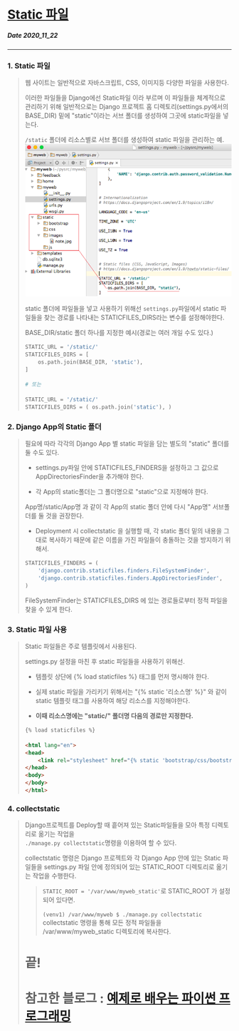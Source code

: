 # [Static 파일](http://pythonstudy.xyz/python/article/314-Static-%ED%8C%8C%EC%9D%BC)
##### Date 2020_11_22
---
### 1. Static 파일
> 웹 사이트는 일반적으로 자바스크립트, CSS, 이미지등 다양한 파일을 사용한다.
>
> 이러한 파일들을 Django에선 Static파일 이라 부르며 이 파일들을 체계적으로 관리하기 위해 일반적으로는 Django 프로젝트 홈 디렉토리(settings.py에서의 BASE_DIR) 밑에 "static"이라는 서브 폴더를 생성하여 그곳에 static파일을 넣는다.
>
> ```/static``` 폴더에 리소스별로 서브 폴더를 생성하여 static 파일을 관리하는 예. ![static-folder](./image/Django09/Django_09_1.png) 
> 
> static 폴더에 파일들을 넣고 사용하기 위해선 ```settings.py```파일에서 static 파일들을 찾는 경로를 나타내는 STATICFILES_DIRS라는 변수를 설정해야한다.
>
> BASE_DIR/static 폴더 하나를 지정한 예시(경로는 여러 개일 수도 있다.)
> ```Python
> STATIC_URL = '/static/'
> STATICFILES_DIRS = [
>     os.path.join(BASE_DIR, 'static'),
> ]
> 
> # 또는
> 
> STATIC_URL = '/static/'
> STATICFILES_DIRS = ( os.path.join('static'), )
> ```
>
### 2. Django App의 Static 폴더
> 필요에 따라 각각의 Django App 별 static 파일을 담는 별도의 "static" 폴더를 둘 수도 있다.
> - settings.py파일 안에 STATICFILES_FINDERS을 설정하고 그 값으로 AppDirectoriesFinder을 추가해야 한다.
>
> - 각 App의 static폴더는 그 폴더명으로 "static"으로 지정해야 한다.
>
> App명/static/App명 과 같이 각 App의 static 폴더 안에 다시 "App명" 서브폴더를 둘 것을 권장한다.
> - Deployment 시 collectstatic 을 실행할 때, 각 static 폴더 밑의 내용을 그대로 복사하기 때문에 같은 이름을 가진 파일들이 충돌하는 것을 방지하기 위해서.
>
> ```Python
> STATICFILES_FINDERS = (
>     'django.contrib.staticfiles.finders.FileSystemFinder',
>     'django.contrib.staticfiles.finders.AppDirectoriesFinder',
> )
> ```
> FileSystemFinder는 STATICFILES_DIRS 에 있는 경로들로부터 정적 파일을 찾을 수 있게 한다.
> 
### 3. Static 파일 사용
> Static 파일들은 주로 템플릿에서 사용된다.
>
> settings.py 설정을 마친 후 static 파일들을 사용하기 위해선.
> - 템플릿 상단에 {% load staticfiles %} 태그를 먼저 명시해야 한다.
>
> - 실제 static 파일을 가리키기 위해서는 "{% static '리소스명' %}" 와 같이 static 템플릿 태그를 사용하여 해당 리소스를 지정해야한다.
>
> - **이때 리소스명에는 "static/" 폴더명 다음의 경로만 지정한다.**
> 
> ```html
> {% load staticfiles %}
>
> <html lang="en">
> <head>
>     <link rel="stylesheet" href="{% static 'bootstrap/css/bootstrap.min.css' %}"> #중요.
> </head>
> <body>
> </body>
> </html>
> ```
>
### 4. collectstatic
> Django프로젝트를 Deploy할 때 흩어져 있는 Static파일들을 모아 특정 디렉토리로 옮기는 작업을<br>
> ```./manage.py collectstatic```명령을 이용하여 할 수 있다.
>
> collectstatic 명령은 Django 프로젝트와 각 Django App 안에 있는 Static 파일들을 settings.py 파일 안에 정의되어 있는 STATIC_ROOT 디렉토리로 옮기는 작업을 수행한다.
>
>> ```STATIC_ROOT = '/var/www/myweb_static'```로 STATIC_ROOT 가 설정되어 있다면.
>>
>> ```(venv1) /var/www/myweb $ ./manage.py collectstatic``` collectstatic 명령을 통해 모든 정적 파일들을 /var/www/myweb_static 디렉토리에 복사한다.
>
> # 끝!
> # 참고한 블로그 : [예제로 배우는 파이썬 프로그래밍](http://pythonstudy.xyz/)
